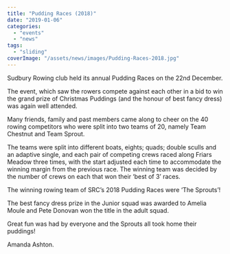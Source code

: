 ```yaml
---
title: "Pudding Races (2018)"
date: "2019-01-06"
categories: 
  - "events"
  - "news"
tags: 
  - "sliding"
coverImage: "/assets/news/images/Pudding-Races-2018.jpg"
---
```


Sudbury Rowing club held its annual Pudding Races on the 22nd December.

The event, which saw the rowers compete against each other in a bid to win the grand prize of Christmas Puddings (and the honour of best fancy dress) was again well attended.

Many friends, family and past members came along to cheer on the 40 rowing competitors who were split into two teams of 20, namely Team Chestnut and Team Sprout.  

The teams were split into different boats, eights; quads; double sculls and an adaptive single, and each pair of competing crews raced along Friars Meadow three times, with the start adjusted each time to accommodate the winning margin from the previous race. The winning team was decided by the number of crews on each that won their ‘best of 3’ races.

The winning rowing team of SRC’s 2018 Pudding Races were ‘The Sprouts’!

The best fancy dress prize in the Junior squad was awarded to Amelia Moule and Pete Donovan won the title in the adult squad.

Great fun was had by everyone and the Sprouts all took home their puddings!

Amanda Ashton.

